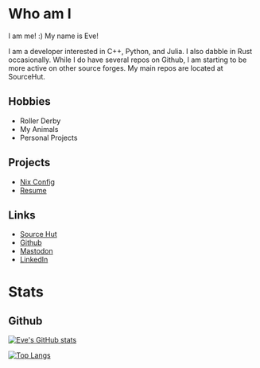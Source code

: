 # Who am I

I am me! :) My name is Eve!

I am a developer interested in C++, Python, and Julia. I also dabble in Rust occasionally.
While I do have several repos on Github, I am starting to be more active on other source forges.
My main repos are located at SourceHut.

## Hobbies

- Roller Derby
- My Animals
- Personal Projects

## Projects

- [Nix Config](https://sr.ht/~btaidm/NixConfiguration/)
- [Resume](https://sr.ht/~btaidm/Resume/)

## Links

- [Source Hut](https://sr.ht/~btaidm/)
- [Github](https://github.com/programmeroftheeve)
- [Mastodon](https://tech.lgbt/@programmeroftheeve)
- [LinkedIn](https://www.linkedin.com/in/evebradt/)

# Stats

## Github

[![Eve's GitHub stats](https://github-readme-stats.vercel.app/api?username=programmeroftheeve)](https://github.com/anuraghazra/github-readme-stats)

[![Top Langs](https://github-readme-stats.vercel.app/api/top-langs/?username=programmeroftheeve&layout=compact&hide=Jupyter+Notebook&langs_count=9&exclude_repo=TSP-Project,ProfConn,TaskNumHider,programmeroftheeve.github.io,Bonzai2015,JetsonTK1-Kernel-Grinch,qmk_firmware,aravis,linenoise,nanogui)](https://github.com/anuraghazra/github-readme-stats)

